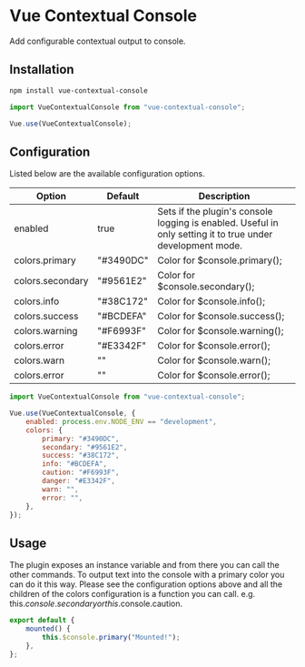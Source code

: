 # Vue Contextual Console

Add configurable contextual output to console.

## Installation


```bash
npm install vue-contextual-console
```

```javascript
import VueContextualConsole from "vue-contextual-console";

Vue.use(VueContextualConsole);
```

## Configuration

Listed below are the available configuration options.

| Option           | Default   | Description                                                                                                |
| ---------------- | --------- | ---------------------------------------------------------------------------------------------------------- |
| enabled          | true      | Sets if the plugin's console logging is enabled. Useful in only setting it to true under development mode. |
| colors.primary   | "#3490DC" | Color for \$console.primary();                                                                             |
| colors.secondary | "#9561E2" | Color for \$console.secondary();                                                                           |
| colors.info      | "#38C172" | Color for \$console.info();                                                                                |
| colors.success   | "#BCDEFA" | Color for \$console.success();                                                                             |
| colors.warning   | "#F6993F" | Color for \$console.warning();                                                                             |
| colors.error     | "#E3342F" | Color for \$console.error();                                                                               |
| colors.warn      | ""        | Color for \$console.warn();                                                                                |
| colors.error     | ""        | Color for \$console.error();                                                                               |

```javascript
import VueContextualConsole from "vue-contextual-console";

Vue.use(VueContextualConsole, {
	enabled: process.env.NODE_ENV == "development",
	colors: {
		primary: "#3490DC",
		secondary: "#9561E2",
		success: "#38C172",
		info: "#BCDEFA",
		caution: "#F6993F",
		danger: "#E3342F",
		warn: "",
		error: "",
	},
});
```

## Usage

The plugin exposes an instance variable and from there you can call the other commands. To output text into the console with a primary color you can do it this way. Please see the configuration options above and all the children of the colors configuration is a function you can call. e.g. this.$console.secondary or this.$console.caution.

```javascript
export default {
	mounted() {
		this.$console.primary("Mounted!");
	},
};
```
